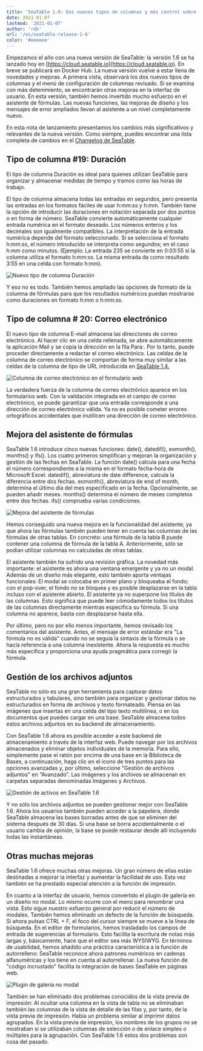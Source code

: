 ```yaml
---
title: 'SeaTable 1.6: Dos nuevos tipos de columnas y más control sobre las fórmulas y los anexos - SeaTable'
date: 2021-01-07
lastmod: '2021-01-07'
author: 'rdb'
url: '/es/seatable-release-1-6'
color: '#eeeeee'
---
```


Empezamos el año con una nueva versión de SeaTable: la versión 1.6 se ha lanzado hoy en [https://cloud.seatable.io](https://cloud.seatable.io). En breve se publicará en Docker Hub. La nueva versión vuelve a estar llena de novedades y mejoras. A primera vista, observará los dos nuevos tipos de columnas y el menú de configuración de columnas revisado. Si se examina con más detenimiento, se encontrarán otras mejoras en la interfaz de usuario. En esta versión, también hemos invertido mucho esfuerzo en el asistente de fórmulas. Las nuevas funciones, las mejoras de diseño y los mensajes de error ampliados llevan al asistente a un nivel completamente nuevo.

En esta nota de lanzamiento presentamos los cambios más significativos y relevantes de la nueva versión. Como siempre, puedes encontrar una lista completa de cambios en el [Changelog de SeaTable](https://seatable.io/docs/changelog/version-1-6/?lang=auto).

## Tipo de columna #19: Duración

El tipo de columna Duración es ideal para quienes utilizan SeaTable para organizar y almacenar medidas de tiempo y tramos como las horas de trabajo.

El tipo de columna almacena todas las entradas en segundos, pero presenta las entradas en los formatos fáciles de usar h:mm:ss y h:mm. También tiene la opción de introducir las duraciones en notación separada por dos puntos o en forma de número. SeaTable convierte automáticamente cualquier entrada numérica en el formato deseado. Los números enteros y los decimales son igualmente compatibles. La interpretación de la entrada numérica depende del formato seleccionado. Si se selecciona el formato h:mm:ss, el número introducido se interpreta como segundos; en el caso h:mm como minutos. (Ejemplo: La entrada 235 se convierte en 0:03:55 si la columna utiliza el formato h:mm:ss. La misma entrada da como resultado 3:55 en una celda con formato h:mm).

![Nuevo tipo de columna Duración](images/Column_Type_Duration.jpg)

Y eso no es todo. También hemos ampliado las opciones de formato de la columna de fórmulas para que los resultados numéricos puedan mostrarse como duraciones en formato h:mm o h:mm:ss.

## Tipo de columna # 20: Correo electrónico

El nuevo tipo de columna E-mail almacena las direcciones de correo electrónico. Al hacer clic en una celda rellenada, se abre automáticamente la aplicación Mail y se copia la dirección en la fila Para:. Por lo tanto, puede proceder directamente a redactar el correo electrónico. Las celdas de la columna de correo electrónico se comportan de forma muy similar a las celdas de la columna de tipo de URL introducida en [SeaTable 1.4.](/es/seatable-release-1-4/)

![Columna de correo electrónico en el formulario web](images/Column_Type_Email_Form.jpg)

La verdadera fuerza de la columna de correo electrónico aparece en los formularios web. Con la validación integrada en el campo de correo electrónico, se puede garantizar que una entrada corresponde a una dirección de correo electrónico válida. Ya no es posible cometer errores ortográficos accidentales que inutilicen una dirección de correo electrónico.

## Mejora del asistente de fórmulas

SeaTable 1.6 introduce cinco nuevas funciones: date(), datedif(), eomonth(), months() y ifs(). Los cuatro primeros simplifican y mejoran la organización y gestión de las fechas en SeaTable. La función date() calcula para una fecha el número correspondiente a la misma en el formato fecha-hora de Microsoft Excel. datedif(), abreviatura de date difference, calcula la diferencia entre dos fechas. eomonth(), abreviatura de end of month, determina el último día del mes especificado en la fecha. Opcionalmente, se pueden añadir meses. months() determina el número de meses completos entre dos fechas. ifs() comprueba varias condiciones.

![Mejora del asistente de fórmulas](images/Improved_Formula_Wizard.jpg)

Hemos conseguido una nueva mejora en la funcionalidad del asistente, ya que ahora las fórmulas también pueden tener en cuenta las columnas de las fórmulas de otras tablas. En concreto: una fórmula de la tabla B puede contener una columna de fórmula de la tabla A. Anteriormente, sólo se podían utilizar columnas no calculadas de otras tablas.

El asistente también ha sufrido una revisión gráfica. La novedad más importante: el asistente es ahora una ventana emergente y ya no un modal. Además de un diseño más elegante, esto también aporta ventajas funcionales: El modal se colocaba en primer plano y bloqueaba el fondo; con el pop-over, el fondo no se bloquea y es posible desplazarse en la tabla incluso con el asistente abierto. El asistente ya no superpone los títulos de las columnas. Esto significa que puede leer cómodamente todos los títulos de las columnas directamente mientras especifica su fórmula. Si una columna no aparece, basta con desplazarse hasta ella.

Por último, pero no por ello menos importante, hemos revisado los comentarios del asistente. Antes, el mensaje de error estándar era "La fórmula no es válida" cuando no se seguía la sintaxis de la fórmula o se hacía referencia a una columna inexistente. Ahora la respuesta es mucho más específica y proporciona una ayuda pragmática para corregir la fórmula.

## Gestión de los archivos adjuntos

SeaTable no sólo es una gran herramienta para capturar datos estructurados y tabulares, sino también para organizar y gestionar datos no estructurados en forma de archivos y texto formateado. Piensa en las imágenes que insertas en una celda del tipo texto multilínea, o en los documentos que puedes cargar en una base. SeaTable almacena todos estos archivos adjuntos en su backend de almacenamiento.

Con SeaTable 1.6 ahora es posible acceder a este backend de almacenamiento a través de la interfaz web. Puede navegar por los archivos almacenados y eliminar objetos individuales de la memoria. Para ello, simplemente pase el ratón por encima de una base en la Biblioteca de Bases, a continuación, haga clic en el icono de tres puntos para las opciones avanzadas y, por último, seleccione "Gestión de archivos adjuntos" en "Avanzado". Las imágenes y los archivos se almacenan en carpetas separadas denominadas Imágenes y Archivos.

![Gestión de activos en SeaTable 1.6](images/Asset_Management.jpg)

Y no sólo los archivos adjuntos se pueden gestionar mejor con SeaTable 1.6. Ahora los usuarios también pueden acceder a la papelera, donde SeaTable almacena las bases borradas antes de que se eliminen del sistema después de 30 días. Si una base se borra accidentalmente o el usuario cambia de opinión, la base se puede restaurar desde allí incluyendo todas las instantáneas.

## Otras muchas mejoras

SeaTable 1.6 ofrece muchas otras mejoras. Un gran número de ellas están destinadas a mejorar la interfaz y aumentar la facilidad de uso. Esta vez también se ha prestado especial atención a la función de impresión.

En cuanto a la interfaz de usuario, hemos convertido el plugin de galería en un diseño no modal. Lo mismo ocurre con el menú para renombrar una vista. Esto sigue nuestro esfuerzo general por reducir el número de modales. También hemos eliminado un defecto de la función de búsqueda. Si ahora pulsas CTRL + F, el foco del cursor siempre se mueve a la línea de búsqueda. En el editor de formularios, hemos trasladado los campos de entrada de sugerencias al formulario. Esto facilita la escritura de notas más largas y, básicamente, hace que el editor sea más WYSIWYG. En términos de usabilidad, hemos añadido una práctica característica a la función de autorrelleno: SeaTable reconoce ahora patrones numéricos en cadenas alfanuméricas y los tiene en cuenta al autorrellenar. La nueva función de "código incrustado" facilita la integración de bases SeaTable en páginas web.

![Plugin de galería no modal](images/Non-modal_Gallery.jpg)

También se han eliminado dos problemas conocidos de la vista previa de impresión: Al ocultar una columna en la vista de tabla no se eliminaban también las columnas de la vista de detalle de las filas y, por tanto, de la vista previa de impresión. Había un problema similar al imprimir datos agrupados. En la vista previa de impresión, los nombres de los grupos no se mostraban si se utilizaban columnas de selección o de enlace simples o múltiples para la agrupación. Con SeaTable 1.6 estos dos problemas son cosa del pasado.

